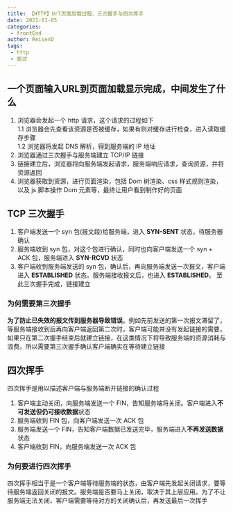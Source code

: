 ```yaml
---
title: 【HTTP】Url页面加载过程、三次握手与四次挥手
date: 2021-01-05
categories:
 - frontEnd
author: ReisenD
tags:
 - http
 - 面试
---
```


## 一个页面输入URL到页面加载显示完成，中间发生了什么
1. 浏览器会发起一个 http 请求，这个请求的过程如下  
1.1 浏览器会先查看该资源是否被缓存，如果有则对缓存进行检查，进入读取缓存步骤  
1.2 浏览器将发起 DNS 解析，得到服务端的 IP 地址  
2. 浏览器通过三次握手与服务端建立 TCP/IP 链接  
3. 链接建立后，浏览器将向服务端发起请求，服务端响应请求，查询资源，并将资源返回
4. 浏览器获取到资源，进行页面渲染，包括 Dom 树渲染、css 样式规则渲染，以及 js 脚本操作 Dom 元素等，最终让用户看到制作好的页面

## TCP 三次握手
1. 客户端发送一个 syn 包(报文段)给服务端，进入 **SYN-SENT** 状态，待服务器确认  
2. 服务端收到 syn 包，对这个包进行确认，同时也向客户端发送一个 syn + ACK 包，服务端进入 **SYN-RCVD** 状态
3. 客户端收到服务端发送的 syn 包，确认后，再向服务端发送一次报文，客户端进入 **ESTABLISHED** 状态。服务端接收报文后，也进入 **ESTABLISHED**。  至此三次握手完成，链接建立 
 
### 为何需要第三次握手
**为了防止已失效的报文传到服务器导致错误**。例如先前发送的第一次报文滞留了，等服务端接收到后再向客户端返回第二次时，客户端可能并没有发起链接的需要，如果只在第二次握手结束后就建立链接，在这类情况下将导致服务端的资源消耗与浪费。所以需要第三次握手确认客户端确实在等待建立链接

## 四次挥手
四次挥手是用以描述客户端与服务端断开链接的确认过程
1. 客户端主动关闭，向服务端发送一个 FIN，告知服务端将关闭。客户端进入**不可发送但仍可接收数据**状态  
2. 服务端收到 FIN 包，向客户端发送一次 ACK 包
3. 服务端发送一个 FIN，告知客户端数据已发送完毕，服务端进入**不再发送数据**状态
4. 客户端收到 FIN，向服务端发送一次 ACK 包

### 为何要进行四次挥手
四次挥手相当于是一个客户端等待服务端的状态，由客户端先发起关闭请求，要等待服务端返回关闭的报文。服务端是否要马上关闭，取决于其上层应用。为了不让服务端无法关闭，客户端需要等待对方的关闭确认后，再发送最后一次挥手